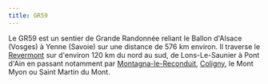 ```yaml
---
title: GR59
---
```


Le GR59 est un sentier de Grande Randonnée reliant le Ballon d'Alsace (Vosges) à
Yenne (Savoie) sur une distance de 576&nbsp;km environ. Il traverse le
[Revermont](/tags/revermont/) sur d'environ 120&nbsp;km du nord au
sud, de Lons-Le-Saunier à Pont d'Ain en passant notamment par
[Montagna-le-Reconduit](/tags/montagna-le-reconduit/),
[Coligny](/tags/coligny/), le Mont Myon ou Saint Martin du Mont.
